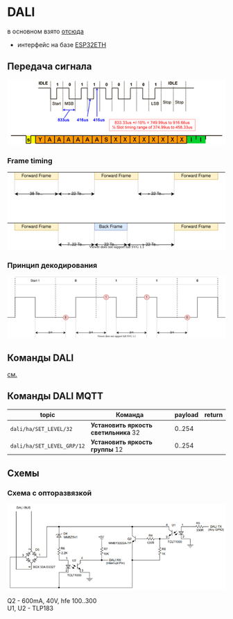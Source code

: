 # DALI

в основном взято [отсюда](01465a.pdf)

* интерфейс на базе [ESP32ETH](esp32eth/readme.md)

## Передача сигнала

![](dali_transmission.png)

### Frame timing

![](frame_timing.svg)

### Принцип декодирования

![](decoding.svg)


## Команды DALI

[см.](command.md)

## Команды DALI MQTT

| topic | Команда | payload | return |
| ----  | ----    | ----    | ----   |
| `dali/ha/SET_LEVEL/32`     | **Установить яркость светильника** 32   | 0..254 |    |
| `dali/ha/SET_LEVEL_GRP/12` | **Установить яркость группы** 12        | 0..254 |    |


## Схемы

### Схема с опторазвязкой

![](opto_schematic.png)

Q2 - 600mA, 40V, hfe 100..300  
U1, U2 - TLP183